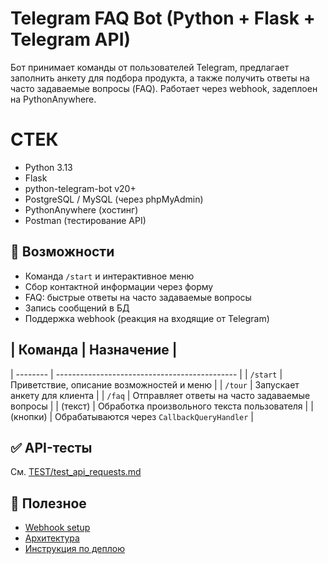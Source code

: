 # Telegram FAQ Bot (Python + Flask + Telegram API)
Бот принимает команды от пользователей Telegram, предлагает заполнить анкету для подбора продукта, а также получить ответы на часто задаваемые вопросы (FAQ). Работает через webhook, задеплоен на PythonAnywhere.

# СТЕК
- Python 3.13
- Flask
- python-telegram-bot v20+
- PostgreSQL / MySQL (через phpMyAdmin)
- PythonAnywhere (хостинг)
- Postman (тестирование API)

## 🚀 Возможности
- Команда `/start` и интерактивное меню
- Сбор контактной информации через форму
- FAQ: быстрые ответы на часто задаваемые вопросы
- Запись сообщений в БД
- Поддержка webhook (реакция на входящие от Telegram)

## | Команда  | Назначение                                    |
| -------- | --------------------------------------------- |
| `/start` | Приветствие, описание возможностей и меню     |
| `/tour`  | Запускает анкету для клиента                  |
| `/faq`   | Отправляет ответы на часто задаваемые вопросы |
| (текст)  | Обработка произвольного текста пользователя   |
| (кнопки) | Обрабатываются через `CallbackQueryHandler`   |


## ✅ API-тесты
См. [TEST/test_api_requests.md](test/test_api_requests.md)

## 📎 Полезное
- [Webhook setup](webhook_setup.md)
- [Архитектура](docs/architecture.md)
- [Инструкция по деплою](docs/deployment_steps.md)
